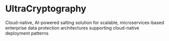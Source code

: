 # UltraCryptography
Cloud-native, AI-powered salting solution for scalable, microservices-based enterprise data protection architectures supporting cloud-native deployment patterns
